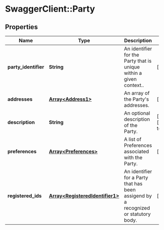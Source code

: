 # SwaggerClient::Party

## Properties
Name | Type | Description | Notes
------------ | ------------- | ------------- | -------------
**party_identifier** | **String** | An identifier for the Party that is unique within a given context.. | [optional] 
**addresses** | [**Array&lt;Address1&gt;**](Address1.md) | An array of the Party&#39;s addresses. | [optional] 
**description** | **String** | An optional description of the Party. | [optional] [default to &quot;null&quot;]
**preferences** | [**Array&lt;Preferences&gt;**](Preferences.md) | A list of Preferences associated with the Party. | [optional] 
**registered_ids** | [**Array&lt;RegisteredIdentifier1&gt;**](RegisteredIdentifier1.md) | An identifier for a Party that has been assigend by a recognized or statutory body. | [optional] 


